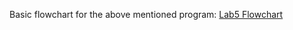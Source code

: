 Basic flowchart for the above mentioned program:
[Lab5 Flowchart](https://github.com/narpatk78/22122031-MDS273L-JAVA/blob/main/Flowchart/lab5_flow.jpg)